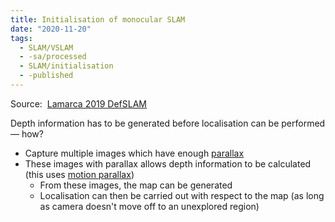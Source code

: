 ```yaml
---
title: Initialisation of monocular SLAM
date: "2020-11-20"
tags:
  - SLAM/VSLAM
  - -sa/processed
  - SLAM/initialisation
  - -published
---
```


Source:  [Lamarca 2019 DefSLAM](studienarbeit/lamarca-2020.md)

Depth information has to be generated before localisation can be performed — how?

*   Capture multiple images which have enough [parallax](definitions/parallax.md)
*   These images with parallax allows depth information to be calculated (this uses [motion parallax](definitions/motion-parallax.md))
    *   From these images, the map can be generated
    *   Localisation can then be carried out with respect to the map (as long as camera doesn't move off to an unexplored region)

